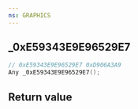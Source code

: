```yaml
---
ns: GRAPHICS
---
```

## _0xE59343E9E96529E7

```c
// 0xE59343E9E96529E7 0xD906A3A9
Any _0xE59343E9E96529E7();
```


## Return value
